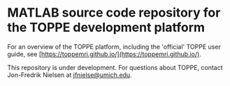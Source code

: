 # MATLAB source code repository for the TOPPE development platform

For an overview of the TOPPE platform, including the 'official' TOPPE user guide, see [https://toppemri.github.io/](https://toppemri.github.io/).

This repository is under development. For questions about TOPPE, contact Jon-Fredrik Nielsen at jfnielse@umich.edu.
